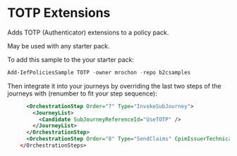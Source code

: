 # TOTP Extensions

Adds TOTP (Authenticator) extensions to a policy pack. 

May be used with any starter pack.

To add this sample to the your starter pack:
```PowerShell
Add-IefPoliciesSample TOTP -owner mrochon -repo b2csamples
```
Then integrate it into your journeys by overriding the last two steps of the journeys with (renumber to fit your step sequence):

```xml
      <OrchestrationStep Order="7" Type="InvokeSubJourney">
        <JourneyList>
          <Candidate SubJourneyReferenceId="UseTOTP" />
        </JourneyList>
      </OrchestrationStep>   
      <OrchestrationStep Order="8" Type="SendClaims" CpimIssuerTechnicalProfileReferenceId="JwtIssuer" />      
    </OrchestrationSteps>       
```
